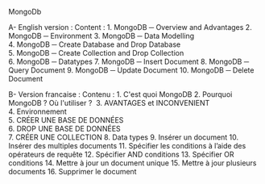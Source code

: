 MongoDb

A- English version :
                  Content :
                  1.  MongoDB ─ Overview and Advantages 
                  2.  MongoDB ─ Environment 
                  3.  MongoDB ─ Data Modelling 	 	
                  4.  MongoDB ─ Create Database 	 and Drop Database			 
                  5.  MongoDB ─ Create Collection and Drop Collection    
                  6.  MongoDB ─ Datatypes 
                  7.  MongoDB ─ Insert Document
                  8.  MongoDB ─ Query Document 
                  9.  MongoDB ─ Update Document 
                  10. MongoDB ─ Delete Document
                 
B- Version francaise :
                  Contenu :
                  1.  C'est quoi MongoDB
                  2.  Pourquoi MongoDB ? Où l'utiliser ? 
                  3.  AVANTAGES et INCONVENIENT	 	
                  4.  Environnement			 
                  5.  CRÉER UNE BASE DE DONNÉES    
                  6.  DROP UNE BASE DE DONNÉES  
                  7.  CRÉER UNE COLLECTION
                  8.  Data types
                  9.  Insérer un document 
                  10. Insérer des multiples documents
                  11. Spécifier les conditions à l’aide des opérateurs de requête 
                  12. Spécifier AND conditions
                  13. Spécifier OR conditions
                  14. Mettre à jour un document unique
                  15. Mettre à jour plusieurs documents
                  16. Supprimer le document
